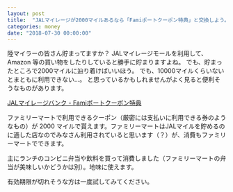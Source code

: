 ```yaml
---
layout: post
title:  "JALマイレージが2000マイルあるなら「Famiポートクーポン特典」と交換しよう。"
categories: money
date: "2018-07-30 00:00:00"
---
```


陸マイラーの皆さん貯まってますか？
JALマイレージモールを利用して、Amazon 等の買い物をしたりしていると勝手に貯まりますよね。
でも、貯まったところで2000マイルに辿り着けばいいほう。
でも、10000マイルくらいないとまともに利用できない...。
と思っているかもしれませんがよく見ると便利そうなものがあります。

[JALマイレージバンク \- Famiポートクーポン特典](https://www.jal.co.jp/jalmile/use/mini_mile/familymart/)

ファミリーマートで利用できるクーポン（厳密には支払いに利用できる券のようなもの）が 2000 マイルで貰えます。ファミリーマートはJALマイルを貯めるのに適した店なのでみなさん利用されていると思います（？）が、消費もファミリーマートでできます。

主にランチのコンビニ弁当や飲料を買って消費しました（ファミリーマートの弁当が美味しいかどうかは別）。地味に使えます。

有効期限が切れそうな方は一度試してみてください。
